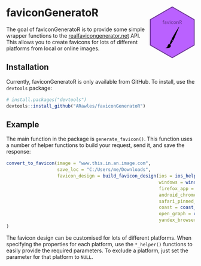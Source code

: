 
<!-- README.md is generated from README.Rmd. Please edit that file -->

# faviconGeneratoR <a href='http://favicongenerator.arawles.co.uk'><img src='man/figures/logo.png' align="right" height="139" /></a>

<!-- badges: start -->

<!-- badges: end -->

The goal of faviconGeneratoR is to provide some simple wrapper functions
to the [realfavicongenerator.net](https://www.realfavicongenerator.net)
API. This allows you to create favicons for lots of different platforms
from local or online images.

## Installation

Currently, faviconGeneratoR is only available from GitHub. To install,
use the `devtools` package:

``` r
# install.packages("devtools")
devtools::install_github("ARawles/faviconGeneratoR")
```

## Example

The main function in the package is `generate_favicon()`. This function
uses a number of helper functions to build your request, send it, and
save the response:

``` r
convert_to_favicon(image = "www.this.in.an.image.com",
                   save_loc = "C:/Users/me/Downloads",
                   favicon_design = build_favicon_design(ios = ios_helper(),
                                                         windows = windows_helper(),
                                                         firefox_app = firefox_app_helper(),
                                                         android_chrome = android_chrome_helper(),
                                                         safari_pinned_tab = safari_pinned_tab_helper(),
                                                         coast = coast_helper(),
                                                         open_graph = open_graph_helper(),
                                                         yandex_browser = yandex_browser_helper())
)
```

The favicon design can be customised for lots of different platforms.
When specifying the properties for each platform, use the `*_helper()`
functions to easily provide the required parameters. To exclude a
platform, just set the parameter for that platform to `NULL`.
